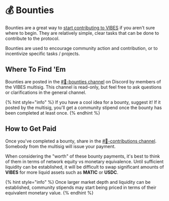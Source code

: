 # 💰 Bounties

Bounties are a great way to [start contributing to VIBES](contributing.md) if you aren't sure where to begin. They are relatively simple, clear tasks that can be done to contribute to the protocol. 

Bounties are used to encourage community action and contribution, or to incentivize specific tasks / projects. 

## Where To Find 'Em

Bounties are posted in the [\#🤑-bounties channel](https://discord.gg/UmUPEcMWad) on Discord by members of the VIBES multisig. This channel is read-only, but feel free to ask questions or clarifications in the general channel.

{% hint style="info" %}
If you have a cool idea for a bounty, suggest it! If it posted by the multisig, you'll get a community stipend once the bounty has been completed at least once.
{% endhint %}

## How to Get Paid

Once you've completed a bounty, share in the [\#💪-contributions channel](https://discord.gg/46guF9K2mK). Somebody from the multisig will issue your payment.

When considering the "worth" of these bounty payments, it's best to think of them in terms of network equity vs monetary equivalence. Until sufficient liquidity can be established, it will be difficult to swap significant amounts of **VIBES** for more liquid assets such as **MATIC** or **USDC**.

{% hint style="info" %}
Once larger market depth and liquidity can be established, community stipends may start being priced in terms of their equivalent monetary value.
{% endhint %}

